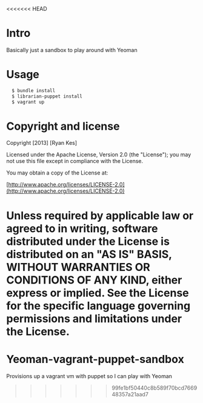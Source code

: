 <<<<<<< HEAD
# Intro 
Basically just a sandbox to play around with Yeoman

# Usage
```bash
  $ bundle install 
  $ librarian-puppet install 
  $ vagrant up
```

# Copyright and license

Copyright [2013] [Ryan Kes]

Licensed under the Apache License, Version 2.0 (the "License");
you may not use this file except in compliance with the License.

You may obtain a copy of the License at:

  [http://www.apache.org/licenses/LICENSE-2.0](http://www.apache.org/licenses/LICENSE-2.0)

Unless required by applicable law or agreed to in writing, software
distributed under the License is distributed on an "AS IS" BASIS,
WITHOUT WARRANTIES OR CONDITIONS OF ANY KIND, either express or implied.
See the License for the specific language governing permissions and
limitations under the License.
=======
Yeoman-vagrant-puppet-sandbox
=============================

Provisions up a vagrant vm with puppet so I can play with Yeoman
>>>>>>> 99fe1bf50440c8b589f70bcd766948357a21aad7
